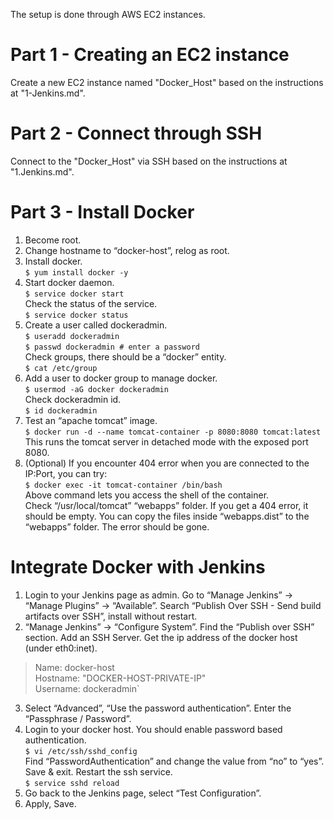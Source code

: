 The setup is done through AWS EC2 instances.  

# Part 1 - Creating an EC2 instance  
Create a new EC2 instance named "Docker_Host" based on the instructions at "1-Jenkins.md".  

# Part 2 - Connect through SSH  
Connect to the "Docker_Host" via SSH based on the instructions at "1.Jenkins.md".  

# Part 3 - Install Docker  
1. Become root.  
2. Change hostname to “docker-host”, relog as root.  
3. Install docker.  
`$ yum install docker -y`  
4. Start docker daemon.  
`$ service docker start`  
Check the status of the service.  
`$ service docker status`  
5. Create a user called dockeradmin.  
`$ useradd dockeradmin`  
`$ passwd dockeradmin # enter a password`  
Check groups, there should be a “docker” entity.  
`$ cat /etc/group`  
6. Add a user to docker group to manage docker.  
`$ usermod -aG docker dockeradmin`  
Check dockeradmin id.  
`$ id dockeradmin`  
7. Test an “apache tomcat” image.  
`$ docker run -d --name tomcat-container -p 8080:8080 tomcat:latest`  
This runs the tomcat server in detached mode with the exposed port 8080.  
8. (Optional) If you encounter 404 error when you are connected to the IP:Port, you can try:  
`$ docker exec -it tomcat-container /bin/bash`  
Above command lets you access the shell of the container.  
Check “/usr/local/tomcat” “webapps” folder. If you get a 404 error, it should be empty. You can copy the files inside “webapps.dist” to the “webapps” folder. The error should be gone.  

# Integrate Docker with Jenkins  
1. Login to your Jenkins page as admin. Go to “Manage Jenkins” → “Manage Plugins” → “Available”. Search “Publish Over SSH - Send build artifacts over SSH”, install without restart.  
2. “Manage Jenkins” → “Configure System”. Find the “Publish over SSH” section. Add an SSH Server. Get the ip address of the docker host (under eth0:inet).  
 
 > Name: docker-host  
 > Hostname: "DOCKER-HOST-PRIVATE-IP"  
 > Username: dockeradmin`  
 
3. Select “Advanced”, “Use the password authentication”. Enter the “Passphrase / Password”.  
4. Login to your docker host. You should enable password based authentication.  
`$ vi /etc/ssh/sshd_config`  
Find “PasswordAuthentication” and change the value from “no” to “yes”. Save & exit. Restart the ssh service.  
`$ service sshd reload`  
5. Go back to the Jenkins page, select “Test Configuration”.  
6. Apply, Save.  
